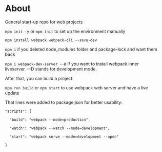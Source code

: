# About
General start-up repo for web projects

`npm init -y` or `npm init` to set up the environment manually

`npm install webpack webpack-cli --save-dev`

`npm i` if you deleted node_modules folder and package-lock and want them back

`npm i webpack-dev-server --D` if you want to install webpack inner liveserver. --D stands for development mode.

After that, you can build a project:

`npm run build` or `npm start` to use webpack web server and have a live update

That lines were added to package.json for better usability:

    "scripts": {
  
      "build": "webpack --mode=production",
    
      "watch": "webpack --watch --mode=development",
    
      "start": "webpack serve --mode=development --open"
    
    }
